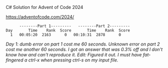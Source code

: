 
C# Solution for Advent of Code 2024

https://adventofcode.com/2024/

```
      --------Part 1---------   --------Part 2---------
Day       Time    Rank  Score       Time    Rank  Score
  1   00:05:20  2163      0   00:10:31  2878      0
```

*Day 1: dumb error on part 1 cost me 60 seconds. Unknown error on part 2 cost me another 60 seconds. I got an answer that was 0.3% off and I don't know how and can't reproduce it. Edit: Figured it out. I must have fat-fingered a ctrl-x when pressing ctrl-s on my input file.*